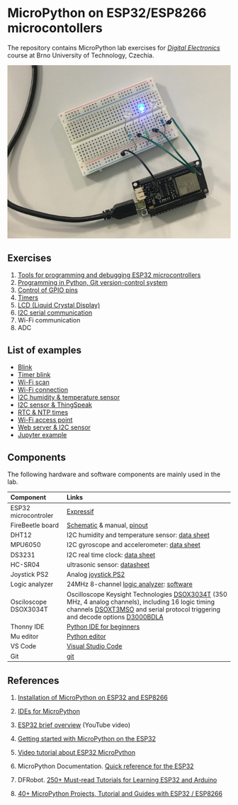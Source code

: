 # MicroPython on ESP32/ESP8266 microcontollers

The repository contains MicroPython lab exercises for [*Digital Electronics*](https://www.vut.cz/en/students/courses/detail/268609) course at Brno University of Technology, Czechia.

   ![firebeetle_multiple-leds](labs/03-gpio/images/firebeetle-multipl-leds.jpg)

## Exercises

1. [Tools for programming and debugging ESP32 microcontrollers](labs/01-tools)
2. [Programming in Python, Git version-control system](labs/02-python)
3. [Control of GPIO pins](labs/03-gpio)
4. [Timers](labs/04-timers)
5. [LCD (Liquid Crystal Display)](labs/05-display)
6. [I2C serial communication](labs/06-serial)
7. Wi-Fi communication
8. ADC

## List of examples

* [Blink](examples/01-blink/main.py)
* [Timer blink](examples/02-timers/main.py)
* [Wi-Fi scan](examples/03-wifi-scan/main.py)
* [Wi-Fi connection](examples/04-wifi-connection/main.py)
* [I2C humidity & temperature sensor](examples/05-i2c-sensor/main.py)
* [I2C sensor & ThingSpeak](examples/06-i2c-sensor-thingspeak/main.py)
* [RTC & NTP times](examples/07-rtc/main.py)
* [Wi-Fi access point](examples/08-access-point/boot.py)
* [Web server & I2C sensor](examples/09-web-server-i2c-sensor/)
* [Jupyter example](examples/99-jupyter/test_micropython.ipynb)

## Components

The following hardware and software components are mainly used in the lab.

| **Component** | **Links** |
| :-- | :-- |
| ESP32 microcontroler | [Expressif](https://www.espressif.com/en/products/socs/esp32) |
| FireBeetle board | [Schematic](docs/firebeetle_esp32_board_user_manual.pdf) & manual, [pinout](labs/03-gpio/images/DFR0478_pinout.png)
| DHT12 | I2C humidity and temperature sensor: [data sheet](docs/dht12_manual.pdf) |
| MPU6050 | I2C gyroscope and accelerometer: [data sheet](docs/dht12_manual.pdf) |
| DS3231 | I2C real time clock: [data sheet](docs/ds3231_manual.pdf) |
| HC-SR04 | ultrasonic sensor: [datasheet](https://components101.com/ultrasonic-sensor-working-pinout-datasheet) |
| Joystick PS2 | Analog [joystick PS2](https://arduino-shop.cz/arduino/884-arduino-joystick-ps2.html)
| Logic analyzer | 24MHz 8-channel [logic analyzer](https://www.ebay.com/sch/i.html?LH_CAds=&_ex_kw=&_fpos=&_fspt=1&_mPrRngCbx=1&_nkw=24mhz%20logic%20analyzer&_sacat=&_sadis=&_sop=12&_udhi=&_udlo=): [software](https://www.saleae.com/)
| Osciloscope DSOX3034T | Oscilloscope Keysight Technologies [DSOX3034T](https://www.keysight.com/en/pdx-x202175-pn-DSOX3034T/oscilloscope-350-mhz-4-analog-channels?&cc=CZ&lc=eng) (350 MHz, 4 analog channels), including 16 logic timing channels [DSOXT3MSO](https://www.keysight.com/en/pdx-x205238-pn-DSOXT3MSO/3000t-x-series-oscilloscope-mso-upgrade?cc=CZ&lc=eng) and serial protocol triggering and decode options [D3000BDLA](https://www.keysight.com/en/pd-2990560-pn-D3000BDLA/ultimate-software-bundle-for-the-3000a-t-x-series?&cc=CZ&lc=eng) |
| Thonny IDE | [Python IDE for beginners](https://thonny.org/) |
| Mu editor | [Python editor](https://codewith.mu/) |
| VS Code | [Visual Studio Code](https://code.visualstudio.com/) |
| Git | [git](https://git-scm.com/) |

## References

1. [Installation of MicroPython on ESP32 and ESP8266](https://github.com/tomas-fryza/esp-micropython/wiki/Installation-of-MicroPython-on-ESP32-and-ESP8266)

2. [IDEs for MicroPython](https://github.com/tomas-fryza/esp-micropython/wiki/IDEs-for-MicroPython)

3. [ESP32 brief overview](https://www.youtube.com/watch?v=DoctWoxIaH8) (YouTube video)

4. [Getting started with MicroPython on the ESP32](https://docs.micropython.org/en/latest/esp32/tutorial/intro.html)

5. [Video tutorial about ESP32 MicroPython](https://www.youtube.com/playlist?list=PLw0SimokefZ3uWQoRsyf-gKNSs4Td-0k6)

6. MicroPython Documentation. [Quick reference for the ESP32](https://docs.micropython.org/en/latest/esp32/quickref.html)

7. DFRobot. [250+ Must-read Tutorials for Learning ESP32 and Arduino](https://www.dfrobot.com/blog-1578.html)

8. [40+ MicroPython Projects, Tutorial and Guides with ESP32 / ESP8266](https://randomnerdtutorials.com/projects-esp32-esp8266-micropython/)
